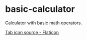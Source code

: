 # basic-calculator
Calculator with basic math operators.

<a href="https://www.flaticon.com/free-icons/math" title="math icons">Tab icon source - Flaticon</a>